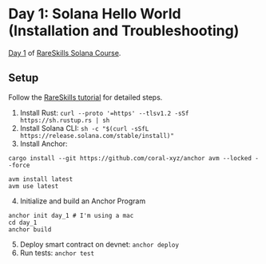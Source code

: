 # Day 1: Solana Hello World (Installation and Troubleshooting)

[Day 1](https://www.rareskills.io/post/hello-world-solana) of [RareSkills Solana Course](https://www.rareskills.io/solana-tutorial).

## Setup

Follow the [RareSkills tutorial](https://www.rareskills.io/post/hello-world-solana) for detailed steps.

1. Install Rust: `curl --proto '=https' --tlsv1.2 -sSf https://sh.rustup.rs | sh`
2. Install Solana CLI: `sh -c "$(curl -sSfL https://release.solana.com/stable/install)"`
3. Install Anchor:

```
cargo install --git https://github.com/coral-xyz/anchor avm --locked --force

avm install latest
avm use latest
```

4. Initialize and build an Anchor Program

```
anchor init day_1 # I'm using a mac
cd day_1
anchor build
```

5. Deploy smart contract on devnet: `anchor deploy`
6. Run tests: `anchor test`
